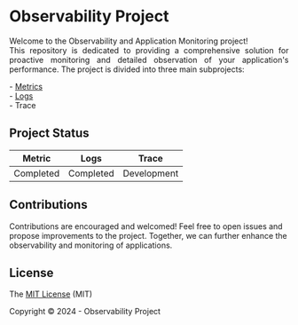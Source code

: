 <h1> Observability Project </h1>

<p align="justify">
Welcome to the Observability and Application Monitoring project! <br> 
This repository is dedicated to providing a comprehensive solution for proactive monitoring and detailed observation of your application's performance. The project is divided into three main subprojects:
</p>
 - <a href="https://github.com/rubem007/observability/tree/main/metric" target="_blank">Metrics</a><br>
 - <a href="https://github.com/rubem007/observability/tree/main/log" target="_blank">Logs</a><br>
 - Trace

## Project Status

Metric | Logs | Trace
--- | --- | ---
Completed | Completed | Development

## Contributions
Contributions are encouraged and welcomed! Feel free to open issues and propose improvements to the project. Together, we can further enhance the observability and monitoring of applications.

## License
The [MIT License]() (MIT)

Copyright :copyright: 2024 - Observability Project